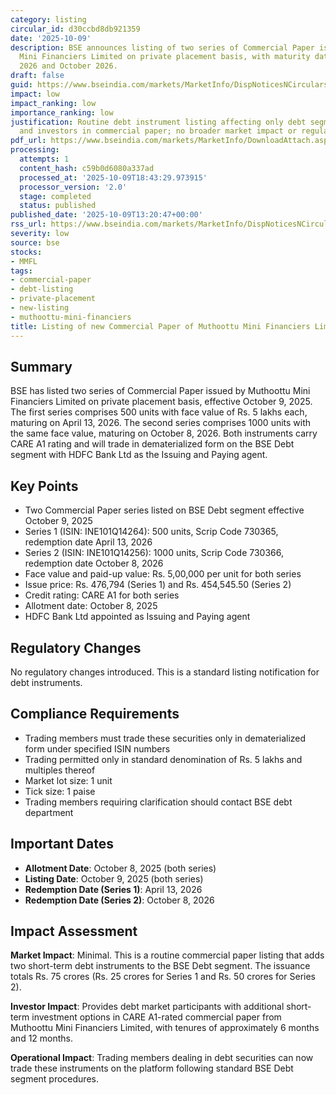 ```yaml
---
category: listing
circular_id: d30ccbd8db921359
date: '2025-10-09'
description: BSE announces listing of two series of Commercial Paper issued by Muthoottu
  Mini Financiers Limited on private placement basis, with maturity dates in April
  2026 and October 2026.
draft: false
guid: https://www.bseindia.com/markets/MarketInfo/DispNoticesNCirculars.aspx?Noticeid={BEC646EF-C7EC-4373-A573-0A94C72C60AF}&noticeno=20251009-43&dt=10/09/2025&icount=43&totcount=72&flag=0
impact: low
impact_ranking: low
importance_ranking: low
justification: Routine debt instrument listing affecting only debt segment traders
  and investors in commercial paper; no broader market impact or regulatory changes.
pdf_url: https://www.bseindia.com/markets/MarketInfo/DownloadAttach.aspx?id=20251009-43&attachedId=
processing:
  attempts: 1
  content_hash: c59b0d6080a337ad
  processed_at: '2025-10-09T18:43:29.973915'
  processor_version: '2.0'
  stage: completed
  status: published
published_date: '2025-10-09T13:20:47+00:00'
rss_url: https://www.bseindia.com/markets/MarketInfo/DispNoticesNCirculars.aspx?Noticeid={BEC646EF-C7EC-4373-A573-0A94C72C60AF}&noticeno=20251009-43&dt=10/09/2025&icount=43&totcount=72&flag=0
severity: low
source: bse
stocks:
- MMFL
tags:
- commercial-paper
- debt-listing
- private-placement
- new-listing
- muthoottu-mini-financiers
title: Listing of new Commercial Paper of Muthoottu Mini Financiers Limited
---
```


## Summary

BSE has listed two series of Commercial Paper issued by Muthoottu Mini Financiers Limited on private placement basis, effective October 9, 2025. The first series comprises 500 units with face value of Rs. 5 lakhs each, maturing on April 13, 2026. The second series comprises 1000 units with the same face value, maturing on October 8, 2026. Both instruments carry CARE A1 rating and will trade in dematerialized form on the BSE Debt segment with HDFC Bank Ltd as the Issuing and Paying agent.

## Key Points

- Two Commercial Paper series listed on BSE Debt segment effective October 9, 2025
- Series 1 (ISIN: INE101Q14264): 500 units, Scrip Code 730365, redemption date April 13, 2026
- Series 2 (ISIN: INE101Q14256): 1000 units, Scrip Code 730366, redemption date October 8, 2026
- Face value and paid-up value: Rs. 5,00,000 per unit for both series
- Issue price: Rs. 476,794 (Series 1) and Rs. 454,545.50 (Series 2)
- Credit rating: CARE A1 for both series
- Allotment date: October 8, 2025
- HDFC Bank Ltd appointed as Issuing and Paying agent

## Regulatory Changes

No regulatory changes introduced. This is a standard listing notification for debt instruments.

## Compliance Requirements

- Trading members must trade these securities only in dematerialized form under specified ISIN numbers
- Trading permitted only in standard denomination of Rs. 5 lakhs and multiples thereof
- Market lot size: 1 unit
- Tick size: 1 paise
- Trading members requiring clarification should contact BSE debt department

## Important Dates

- **Allotment Date**: October 8, 2025 (both series)
- **Listing Date**: October 9, 2025 (both series)
- **Redemption Date (Series 1)**: April 13, 2026
- **Redemption Date (Series 2)**: October 8, 2026

## Impact Assessment

**Market Impact**: Minimal. This is a routine commercial paper listing that adds two short-term debt instruments to the BSE Debt segment. The issuance totals Rs. 75 crores (Rs. 25 crores for Series 1 and Rs. 50 crores for Series 2).

**Investor Impact**: Provides debt market participants with additional short-term investment options in CARE A1-rated commercial paper from Muthoottu Mini Financiers Limited, with tenures of approximately 6 months and 12 months.

**Operational Impact**: Trading members dealing in debt securities can now trade these instruments on the platform following standard BSE Debt segment procedures.
